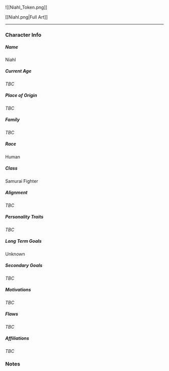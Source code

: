 ![[Niahl_Token.png]]

[[Niahl.png|Full Art]]

---
### Character Info
##### Name 
Niahl
##### Current Age
*TBC*
##### Place of Origin
*TBC*
##### Family
*TBC*
##### Race
Human
##### Class
Samurai Fighter
##### Alignment
*TBC*
##### Personality Traits
*TBC*
##### Long Term Goals
Unknown
##### Secondary Goals
*TBC*
##### Motivations
*TBC*
##### Flaws
*TBC*
##### Affiliations
*TBC*
### Notes


